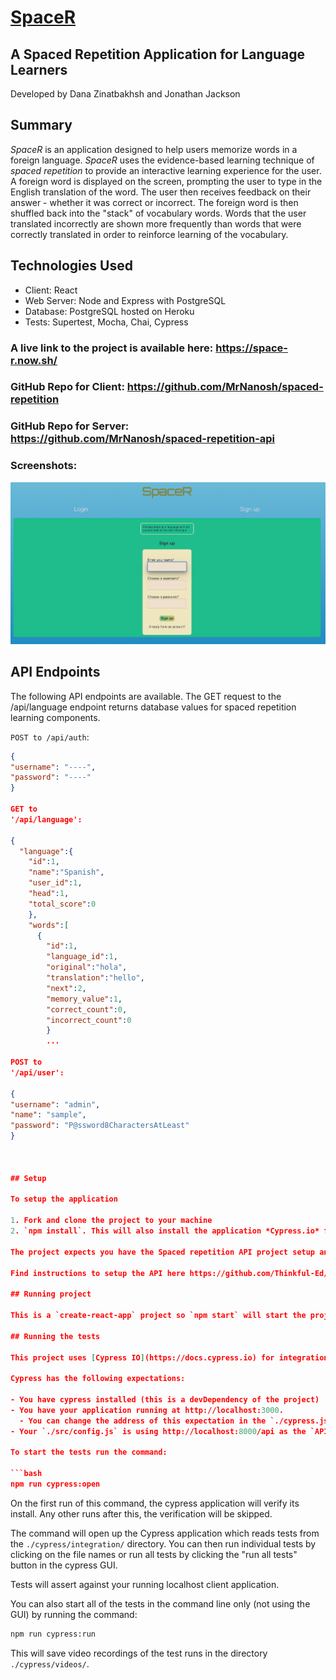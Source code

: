 # <ins>SpaceR 
## A Spaced Repetition Application for Language Learners

Developed by Dana Zinatbakhsh and Jonathan Jackson

## Summary 
<i>SpaceR</i> is an application designed to help users memorize words in a foreign language. <i>SpaceR</i> uses the evidence-based learning technique of <i>spaced repetition</i> to provide an interactive learning experience for the user. A foreign word is displayed on the screen, prompting the user to type in the English translation of the word. The user then receives feedback on their answer - whether it was correct or incorrect. The foreign word is then shuffled back into the "stack" of vocabulary words. Words that the user translated incorrectly are shown more frequently than words that were correctly translated in order to reinforce learning of the vocabulary.

## Technologies Used
* Client: React
* Web Server: Node and Express with PostgreSQL 
* Database: PostgreSQL hosted on Heroku
* Tests: Supertest, Mocha, Chai, Cypress

### A live link to the project is available here: https://space-r.now.sh/

### GitHub Repo for Client: https://github.com/MrNanosh/spaced-repetition
### GitHub Repo for Server: https://github.com/MrNanosh/spaced-repetition-api

### Screenshots:
![alt text](./public/SpaceR_screenshots/homepage_view.png "SpaceR_homepage")

## API Endpoints
The following API endpoints are available. The GET request to the /api/language endpoint returns database values for spaced repetition learning components.

`POST to
/api/auth`:
```json
{
"username": "----",
"password": "----"
}

GET to
'/api/language':

{
  "language":{
    "id":1,
    "name":"Spanish",
    "user_id":1,
    "head":1,
    "total_score":0
    },
    "words":[
      {
        "id":1,
        "language_id":1,
        "original":"hola",
        "translation":"hello",
        "next":2,
        "memory_value":1,
        "correct_count":0,
        "incorrect_count":0
        }
        ...

POST to
'/api/user':

{
"username": "admin",
"name": "sample",
"password": "P@ssword8CharactersAtLeast"
}



## Setup

To setup the application

1. Fork and clone the project to your machine
2. `npm install`. This will also install the application *Cypress.io* for running browser integration tests

The project expects you have the Spaced repetition API project setup and running on http://localhost:8000.

Find instructions to setup the API here https://github.com/Thinkful-Ed/spaced-repetition-api.

## Running project

This is a `create-react-app` project so `npm start` will start the project in development mode with hot reloading by default.

## Running the tests

This project uses [Cypress IO](https://docs.cypress.io) for integration testing using the Chrome browser.

Cypress has the following expectations:

- You have cypress installed (this is a devDependency of the project)
- You have your application running at http://localhost:3000.
  - You can change the address of this expectation in the `./cypress.json` file.
- Your `./src/config.js` is using http://localhost:8000/api as the `API_ENDPOINT`

To start the tests run the command:

```bash
npm run cypress:open
```

On the first run of this command, the cypress application will verify its install. Any other runs after this, the verification will be skipped.

The command will open up the Cypress application which reads tests from the `./cypress/integration/` directory. You can then run individual tests by clicking on the file names or run all tests by clicking the "run all tests" button in the cypress GUI.

Tests will assert against your running localhost client application.

You can also start all of the tests in the command line only (not using the GUI) by running the command:

```bash
npm run cypress:run
```

This will save video recordings of the test runs in the directory `./cypress/videos/`.
